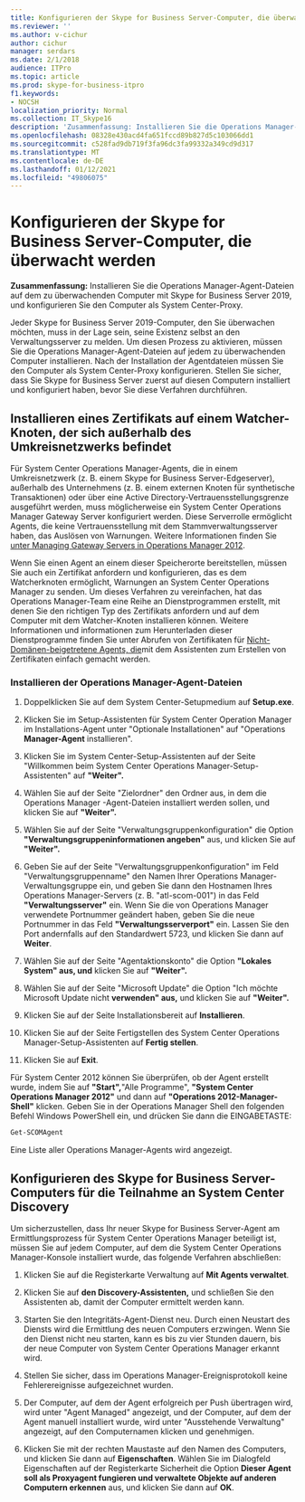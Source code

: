 ```yaml
---
title: Konfigurieren der Skype for Business Server-Computer, die überwacht werden
ms.reviewer: ''
ms.author: v-cichur
author: cichur
manager: serdars
ms.date: 2/1/2018
audience: ITPro
ms.topic: article
ms.prod: skype-for-business-itpro
f1.keywords:
- NOCSH
localization_priority: Normal
ms.collection: IT_Skype16
description: 'Zusammenfassung: Installieren Sie die Operations Manager-Agent-Dateien auf dem zu überwachenden Computer mit Skype for Business Server 2019, und konfigurieren Sie den Computer als System Center-Proxy.'
ms.openlocfilehash: 08328e430acd4fa651fccd89b827d5c103066dd1
ms.sourcegitcommit: c528fad9db719f3fa96dc3fa99332a349cd9d317
ms.translationtype: MT
ms.contentlocale: de-DE
ms.lasthandoff: 01/12/2021
ms.locfileid: "49806075"
---
```

# <a name="configure-the-skype-for-business-server-computers-that-will-be-monitored"></a>Konfigurieren der Skype for Business Server-Computer, die überwacht werden

**Zusammenfassung:** Installieren Sie die Operations Manager-Agent-Dateien auf dem zu überwachenden Computer mit Skype for Business Server 2019, und konfigurieren Sie den Computer als System Center-Proxy.

Jeder Skype for Business Server 2019-Computer, den Sie überwachen möchten, muss in der Lage sein, seine Existenz selbst an den Verwaltungsserver zu melden. Um diesen Prozess zu aktivieren, müssen Sie die Operations Manager-Agent-Dateien auf jedem zu überwachenden Computer installieren. Nach der Installation der Agentdateien müssen Sie den Computer als System Center-Proxy konfigurieren. Stellen Sie sicher, dass Sie Skype for Business Server zuerst auf diesen Computern installiert und konfiguriert haben, bevor Sie diese Verfahren durchführen.

## <a name="installing-a-certificate-on-a-watcher-node-located-outside-the-perimeter-network"></a>Installieren eines Zertifikats auf einem Watcher-Knoten, der sich außerhalb des Umkreisnetzwerks befindet
<a name="watcher_node_outside"> </a>

Für System Center Operations Manager-Agents, die in einem Umkreisnetzwerk (z. B. einem Skype for Business Server-Edgeserver), außerhalb des Unternehmens (z. B. einem externen Knoten für synthetische Transaktionen) oder über eine Active Directory-Vertrauensstellungsgrenze ausgeführt werden, muss möglicherweise ein System Center Operations Manager Gateway Server konfiguriert werden. Diese Serverrolle ermöglicht Agents, die keine Vertrauensstellung mit dem Stammverwaltungsserver haben, das Auslösen von Warnungen. Weitere Informationen finden Sie [unter Managing Gateway Servers in Operations Manager 2012](https://technet.microsoft.com/library/hh212823.aspx).

Wenn Sie einen Agent an einem dieser Speicherorte bereitstellen, müssen Sie auch ein Zertifikat anfordern und konfigurieren, das es dem Watcherknoten ermöglicht, Warnungen an System Center Operations Manager zu senden. Um dieses Verfahren zu vereinfachen, hat das Operations Manager-Team eine Reihe an Dienstprogrammen erstellt, mit denen Sie den richtigen Typ des Zertifikats anfordern und auf dem Computer mit dem Watcher-Knoten installieren können. Weitere Informationen und informationen zum Herunterladen dieser Dienstprogramme finden Sie unter Abrufen von Zertifikaten für [Nicht-Domänen-beigetretene Agents, die](https://go.microsoft.com/fwlink/p/?LinkID=267421&amp;amp;clcid=0x409)mit dem Assistenten zum Erstellen von Zertifikaten einfach gemacht werden.

### <a name="installing-the-operation-manager-agent-files"></a>Installieren der Operations Manager-Agent-Dateien

1. Doppelklicken Sie auf dem System Center-Setupmedium auf **Setup.exe**.

2. Klicken Sie im Setup-Assistenten für System Center Operation Manager im Installations-Agent unter "Optionale Installationen" auf "Operations **Manager-Agent** installieren".

3. Klicken Sie im System Center-Setup-Assistenten auf der Seite "Willkommen beim System Center Operations Manager-Setup-Assistenten" auf **"Weiter".**

4. Wählen Sie auf der Seite "Zielordner" den Ordner aus, in dem die Operations Manager -Agent-Dateien installiert werden sollen, und klicken Sie auf **"Weiter".**

5. Wählen Sie auf der Seite "Verwaltungsgruppenkonfiguration" die Option **"Verwaltungsgruppeninformationen angeben"** aus, und klicken Sie auf **"Weiter".**

6. Geben Sie auf der Seite "Verwaltungsgruppenkonfiguration" im  Feld "Verwaltungsgruppenname" den Namen Ihrer Operations Manager-Verwaltungsgruppe ein, und geben Sie dann den Hostnamen Ihres Operations Manager-Servers (z. B. "atl-scom-001") in das Feld **"Verwaltungsserver"** ein. Wenn Sie die von Operations Manager verwendete Portnummer geändert haben, geben Sie die neue Portnummer in das Feld **"Verwaltungsserverport"** ein. Lassen Sie den Port andernfalls auf den Standardwert 5723, und klicken Sie dann auf **Weiter**.

7. Wählen Sie auf der Seite "Agentaktionskonto" die Option **"Lokales System" aus, und** klicken Sie auf **"Weiter".**

8. Wählen Sie auf der Seite "Microsoft Update" die Option "Ich möchte Microsoft Update nicht **verwenden" aus,** und klicken Sie auf **"Weiter".**

9. Klicken Sie auf der Seite Installationsbereit auf **Installieren**.

10. Klicken Sie auf der Seite Fertigstellen des System Center Operations Manager-Setup-Assistenten auf **Fertig stellen**.

11. Klicken Sie auf **Exit**.

Für System Center 2012 können Sie überprüfen, ob der Agent erstellt wurde, indem Sie auf **"Start",**"Alle Programme", **"System Center Operations Manager 2012"** und dann auf **"Operations 2012-Manager-Shell"** klicken. Geben Sie in der Operations Manager Shell den folgenden Befehl Windows PowerShell ein, und drücken Sie dann die EINGABETASTE:
```PowerShell
Get-SCOMAgent
```

Eine Liste aller Operations Manager-Agents wird angezeigt.
## <a name="configuring-the-skype-for-business-server-computer-to-participate-in-system-center-discovery"></a>Konfigurieren des Skype for Business Server-Computers für die Teilnahme an System Center Discovery
<a name="watcher_node_outside"> </a>

Um sicherzustellen, dass Ihr neuer Skype for Business Server-Agent am Ermittlungsprozess für System Center Operations Manager beteiligt ist, müssen Sie auf jedem Computer, auf dem die System Center Operations Manager-Konsole installiert wurde, das folgende Verfahren abschließen:

1. Klicken Sie auf die Registerkarte Verwaltung auf **Mit Agents verwaltet**.

2. Klicken Sie auf **den Discovery-Assistenten,** und schließen Sie den Assistenten ab, damit der Computer ermittelt werden kann.

3. Starten Sie den Integritäts-Agent-Dienst neu. Durch einen Neustart des Diensts wird die Ermittlung des neuen Computers erzwingen. Wenn Sie den Dienst nicht neu starten, kann es bis zu vier Stunden dauern, bis der neue Computer von System Center Operations Manager erkannt wird.

4. Stellen Sie sicher, dass im Operations Manager-Ereignisprotokoll keine Fehlerereignisse aufgezeichnet wurden.

5. Der Computer, auf dem der Agent erfolgreich per Push übertragen wird, wird unter "Agent Managed" angezeigt, und der Computer, auf dem der Agent manuell installiert wurde, wird unter "Ausstehende Verwaltung" angezeigt, auf den Computernamen klicken und genehmigen.

6. Klicken Sie mit der rechten Maustaste auf den Namen des Computers, und klicken Sie dann auf **Eigenschaften**. Wählen Sie im Dialogfeld Eigenschaften auf der Registerkarte Sicherheit die Option **Dieser Agent soll als Proxyagent fungieren und verwaltete Objekte auf anderen Computern erkennen** aus, und klicken Sie dann auf **OK**.


